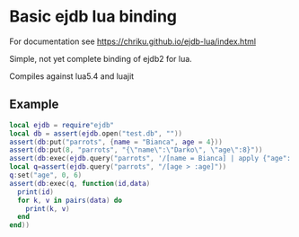 # Basic ejdb lua binding

For documentation see https://chriku.github.io/ejdb-lua/index.html

Simple, not yet complete binding of ejdb2 for lua.

Compiles against lua5.4 and luajit

## Example
```lua
local ejdb = require"ejdb"
local db = assert(ejdb.open("test.db", ""))
assert(db:put("parrots", {name = "Bianca", age = 4}))
assert(db:put(8, "parrots", "{\"name\":\"Darko\", \"age\":8}"))
assert(db:exec(ejdb.query("parrots", '/[name = Bianca] | apply {"age": 5}'), function()end))
local q=assert(ejdb.query("parrots", "/[age > :age]"))
q:set("age", 0, 6)
assert(db:exec(q, function(id,data)
  print(id)
  for k, v in pairs(data) do
    print(k, v)
  end
end))
```
